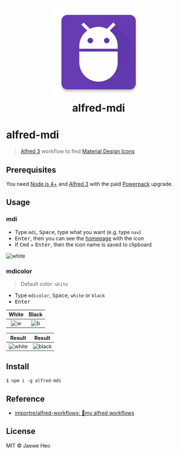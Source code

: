 # <div align="center"><img src="./icon.png" width=256><br>alfred-mdi</div>

# alfred-mdi

> [Alfred 3](https://www.alfredapp.com) workflow to find [Material Design Icons][mdi]


## Prerequisites

You need [Node.js 4+](https://nodejs.org) and [Alfred 3](https://www.alfredapp.com) with the paid [Powerpack](https://www.alfredapp.com/powerpack/) upgrade.


## Usage

### mdi

- Type `mdi`, <kbd>Space</kbd>, type what you want (e.g. type `nav`)
- <kbd>Enter</kbd>, then you can see the [homepage][mdi] with the icon
- If <kbd>Cmd</kbd> + <kbd>Enter</kbd>, then the icon name is saved to clipboard

![white]

### mdicolor

> Default color: `white`

- Type `mdicolor`, <kbd>Space</kbd>, `white` or `black`
- <kbd>Enter</kbd>

| White    | Black    |
|:--------:|:--------:|
| ![w]     | ![b]     |

| Result   | Result   |
|:--------:|:--------:|
| ![white] | ![black] |


## Install

```
$ npm i -g alfred-mdi
```


## Reference

- [importre/alfred-workflows: 🔧my alfred workflows](https://goo.gl/GOFxDC)


## License

MIT © Jaewe Heo





[mdi]: https://github.com/google/material-design-icons
[b]: https://cloud.githubusercontent.com/assets/1744446/17339222/f103f3c4-5925-11e6-8daf-68cf1788c149.png
[w]: https://cloud.githubusercontent.com/assets/1744446/17339223/f10a6966-5925-11e6-8c7e-3a63ee5bd290.png
[black]: https://cloud.githubusercontent.com/assets/1744446/17339850/b967b43e-5928-11e6-9d57-8620987a55b9.png
[white]: https://cloud.githubusercontent.com/assets/1744446/17339848/b9666f5c-5928-11e6-9c86-aea60ad16050.png

